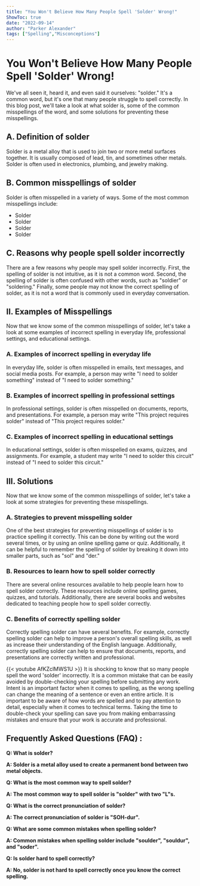 ```yaml
---
title: "You Won't Believe How Many People Spell 'Solder' Wrong!"
ShowToc: true 
date: "2022-09-14"
author: "Parker Alexander" 
tags: ["Spelling","Misconceptions"]
---
```

# You Won't Believe How Many People Spell 'Solder' Wrong!

We've all seen it, heard it, and even said it ourselves: "solder." It's a common word, but it's one that many people struggle to spell correctly. In this blog post, we'll take a look at what solder is, some of the common misspellings of the word, and some solutions for preventing these misspellings.

## A. Definition of solder

Solder is a metal alloy that is used to join two or more metal surfaces together. It is usually composed of lead, tin, and sometimes other metals. Solder is often used in electronics, plumbing, and jewelry making.

## B. Common misspellings of solder

Solder is often misspelled in a variety of ways. Some of the most common misspellings include:
* Solder
* Solder
* Solder
* Solder

## C. Reasons why people spell solder incorrectly

There are a few reasons why people may spell solder incorrectly. First, the spelling of solder is not intuitive, as it is not a common word. Second, the spelling of solder is often confused with other words, such as "soldier" or "soldering." Finally, some people may not know the correct spelling of solder, as it is not a word that is commonly used in everyday conversation.

## II. Examples of Misspellings

Now that we know some of the common misspellings of solder, let's take a look at some examples of incorrect spelling in everyday life, professional settings, and educational settings.

### A. Examples of incorrect spelling in everyday life

In everyday life, solder is often misspelled in emails, text messages, and social media posts. For example, a person may write "I need to solder something" instead of "I need to solder something."

### B. Examples of incorrect spelling in professional settings

In professional settings, solder is often misspelled on documents, reports, and presentations. For example, a person may write "This project requires solder" instead of "This project requires solder."

### C. Examples of incorrect spelling in educational settings

In educational settings, solder is often misspelled on exams, quizzes, and assignments. For example, a student may write "I need to solder this circuit" instead of "I need to solder this circuit."

## III. Solutions

Now that we know some of the common misspellings of solder, let's take a look at some strategies for preventing these misspellings.

### A. Strategies to prevent misspelling solder

One of the best strategies for preventing misspellings of solder is to practice spelling it correctly. This can be done by writing out the word several times, or by using an online spelling game or quiz. Additionally, it can be helpful to remember the spelling of solder by breaking it down into smaller parts, such as "sol" and "der."

### B. Resources to learn how to spell solder correctly

There are several online resources available to help people learn how to spell solder correctly. These resources include online spelling games, quizzes, and tutorials. Additionally, there are several books and websites dedicated to teaching people how to spell solder correctly.

### C. Benefits of correctly spelling solder

Correctly spelling solder can have several benefits. For example, correctly spelling solder can help to improve a person's overall spelling skills, as well as increase their understanding of the English language. Additionally, correctly spelling solder can help to ensure that documents, reports, and presentations are correctly written and professional.

{{< youtube AfKZclMWS1U >}} 
It is shocking to know that so many people spell the word 'solder' incorrectly. It is a common mistake that can be easily avoided by double-checking your spelling before submitting any work. Intent is an important factor when it comes to spelling, as the wrong spelling can change the meaning of a sentence or even an entire article. It is important to be aware of how words are spelled and to pay attention to detail, especially when it comes to technical terms. Taking the time to double-check your spelling can save you from making embarrassing mistakes and ensure that your work is accurate and professional.

## Frequently Asked Questions (FAQ) :
**Q: What is solder?**

**A: Solder is a metal alloy used to create a permanent bond between two metal objects.**

**Q: What is the most common way to spell solder?**

**A: The most common way to spell solder is "solder" with two "L"s.**

**Q: What is the correct pronunciation of solder?**

**A: The correct pronunciation of solder is "SOH-dur".**

**Q: What are some common mistakes when spelling solder?**

**A: Common mistakes when spelling solder include "soulder", "souldur", and "soder".**

**Q: Is solder hard to spell correctly?**

**A: No, solder is not hard to spell correctly once you know the correct spelling.**





